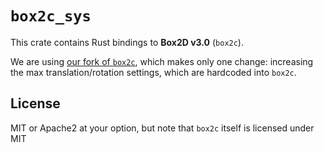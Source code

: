 # `box2c_sys`

This crate contains Rust bindings to **Box2D v3.0** (`box2c`).

We are using [our fork of `box2c`](https://github.com/Carroted/box2c), which makes only one change: increasing the max translation/rotation settings, which are hardcoded into `box2c`.

## License

MIT or Apache2 at your option, but note that `box2c` itself is licensed under MIT
